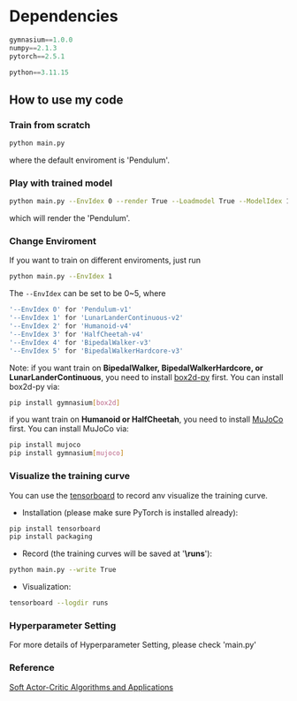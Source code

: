 # Dependencies

```python
gymnasium==1.0.0
numpy==2.1.3
pytorch==2.5.1

python==3.11.15
```

## How to use my code

### Train from scratch

```bash
python main.py
```

where the default enviroment is 'Pendulum'.

### Play with trained model

```bash
python main.py --EnvIdex 0 --render True --Loadmodel True --ModelIdex 10
```

which will render the 'Pendulum'.

### Change Enviroment

If you want to train on different enviroments, just run

```bash
python main.py --EnvIdex 1
```

The ``--EnvIdex`` can be set to be 0~5, where

```bash
'--EnvIdex 0' for 'Pendulum-v1'  
'--EnvIdex 1' for 'LunarLanderContinuous-v2'  
'--EnvIdex 2' for 'Humanoid-v4'  
'--EnvIdex 3' for 'HalfCheetah-v4'  
'--EnvIdex 4' for 'BipedalWalker-v3'  
'--EnvIdex 5' for 'BipedalWalkerHardcore-v3' 
```

Note: if you want train on **BipedalWalker, BipedalWalkerHardcore, or LunarLanderContinuous**, you need to install [box2d-py](https://gymnasium.farama.org/environments/box2d/) first. You can install box2d-py via:

```bash
pip install gymnasium[box2d]
```

if you want train on **Humanoid or HalfCheetah**, you need to install [MuJoCo](https://gymnasium.farama.org/environments/mujoco/) first. You can install MuJoCo via:

```bash
pip install mujoco
pip install gymnasium[mujoco]
```

### Visualize the training curve

You can use the [tensorboard](https://pytorch.org/docs/stable/tensorboard.html) to record anv visualize the training curve.

- Installation (please make sure PyTorch is installed already):

```bash
pip install tensorboard
pip install packaging
```

- Record (the training curves will be saved at '**\runs**'):

```bash
python main.py --write True
```

- Visualization:

```bash
tensorboard --logdir runs
```

### Hyperparameter Setting

For more details of Hyperparameter Setting, please check 'main.py'

### Reference

[Soft Actor-Critic Algorithms and Applications](https://arxiv.org/pdf/1812.05905.pdf)
